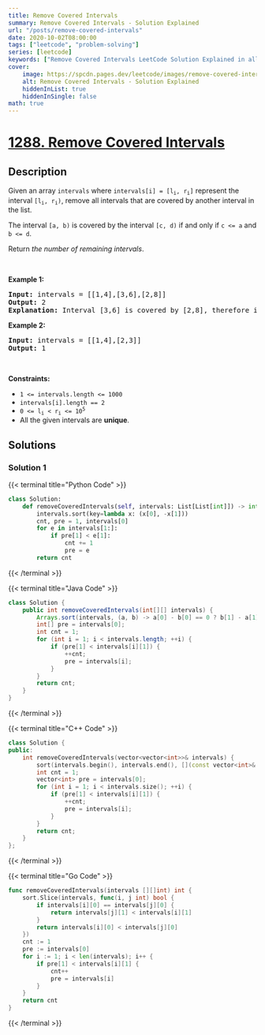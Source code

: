 ```yaml
---
title: Remove Covered Intervals
summary: Remove Covered Intervals - Solution Explained
url: "/posts/remove-covered-intervals"
date: 2020-10-02T08:00:00
tags: ["leetcode", "problem-solving"]
series: [leetcode]
keywords: ["Remove Covered Intervals LeetCode Solution Explained in all languages", "1288", "leetcode question 1288", "Remove Covered Intervals", "LeetCode", "leetcode solution in Python3 C++ Java Go PHP Ruby Swift TypeScript Rust C# JavaScript C", "GeeksforGeeks", "InterviewBit", "Coding Ninjas", "HackerRank", "HackerEarth", "CodeChef", "TopCoder", "AlgoExpert", "freeCodeCamp", "Codeforces", "GitHub", "AtCoder", "Samir Paul"]
cover:
    image: https://spcdn.pages.dev/leetcode/images/remove-covered-intervals.webp
    alt: Remove Covered Intervals - Solution Explained
    hiddenInList: true
    hiddenInSingle: false
math: true
---
```



# [1288. Remove Covered Intervals](https://leetcode.com/problems/remove-covered-intervals)


## Description

<p>Given an array <code>intervals</code> where <code>intervals[i] = [l<sub>i</sub>, r<sub>i</sub>]</code> represent the interval <code>[l<sub>i</sub>, r<sub>i</sub>)</code>, remove all intervals that are covered by another interval in the list.</p>

<p>The interval <code>[a, b)</code> is covered by the interval <code>[c, d)</code> if and only if <code>c &lt;= a</code> and <code>b &lt;= d</code>.</p>

<p>Return <em>the number of remaining intervals</em>.</p>

<p>&nbsp;</p>
<p><strong class="example">Example 1:</strong></p>

<pre>
<strong>Input:</strong> intervals = [[1,4],[3,6],[2,8]]
<strong>Output:</strong> 2
<strong>Explanation:</strong> Interval [3,6] is covered by [2,8], therefore it is removed.
</pre>

<p><strong class="example">Example 2:</strong></p>

<pre>
<strong>Input:</strong> intervals = [[1,4],[2,3]]
<strong>Output:</strong> 1
</pre>

<p>&nbsp;</p>
<p><strong>Constraints:</strong></p>

<ul>
	<li><code>1 &lt;= intervals.length &lt;= 1000</code></li>
	<li><code>intervals[i].length == 2</code></li>
	<li><code>0 &lt;= l<sub>i</sub> &lt; r<sub>i</sub> &lt;= 10<sup>5</sup></code></li>
	<li>All the given intervals are <strong>unique</strong>.</li>
</ul>

## Solutions

### Solution 1

<!-- tabs:start -->

{{< terminal title="Python Code" >}}
```python
class Solution:
    def removeCoveredIntervals(self, intervals: List[List[int]]) -> int:
        intervals.sort(key=lambda x: (x[0], -x[1]))
        cnt, pre = 1, intervals[0]
        for e in intervals[1:]:
            if pre[1] < e[1]:
                cnt += 1
                pre = e
        return cnt
```
{{< /terminal >}}

{{< terminal title="Java Code" >}}
```java
class Solution {
    public int removeCoveredIntervals(int[][] intervals) {
        Arrays.sort(intervals, (a, b) -> a[0] - b[0] == 0 ? b[1] - a[1] : a[0] - b[0]);
        int[] pre = intervals[0];
        int cnt = 1;
        for (int i = 1; i < intervals.length; ++i) {
            if (pre[1] < intervals[i][1]) {
                ++cnt;
                pre = intervals[i];
            }
        }
        return cnt;
    }
}
```
{{< /terminal >}}

{{< terminal title="C++ Code" >}}
```cpp
class Solution {
public:
    int removeCoveredIntervals(vector<vector<int>>& intervals) {
        sort(intervals.begin(), intervals.end(), [](const vector<int>& a, const vector<int>& b) { return a[0] == b[0] ? b[1] < a[1] : a[0] < b[0]; });
        int cnt = 1;
        vector<int> pre = intervals[0];
        for (int i = 1; i < intervals.size(); ++i) {
            if (pre[1] < intervals[i][1]) {
                ++cnt;
                pre = intervals[i];
            }
        }
        return cnt;
    }
};
```
{{< /terminal >}}

{{< terminal title="Go Code" >}}
```go
func removeCoveredIntervals(intervals [][]int) int {
	sort.Slice(intervals, func(i, j int) bool {
		if intervals[i][0] == intervals[j][0] {
			return intervals[j][1] < intervals[i][1]
		}
		return intervals[i][0] < intervals[j][0]
	})
	cnt := 1
	pre := intervals[0]
	for i := 1; i < len(intervals); i++ {
		if pre[1] < intervals[i][1] {
			cnt++
			pre = intervals[i]
		}
	}
	return cnt
}
```
{{< /terminal >}}

<!-- tabs:end -->

<!-- end -->
